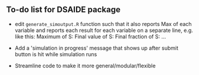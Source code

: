 ## To-do list for DSAIDE package

* edit `generate_simoutput.R` function such that it also reports Max of each variable and reports each result for each variable on a separate line,
e.g. like this:
Maximum of S:
Final value of S:
Final fraction of S:
...

* Add a 'simulation in progress' message that shows up after submit button is hit while simulation runs

* Streamline code to make it more general/modular/flexible


